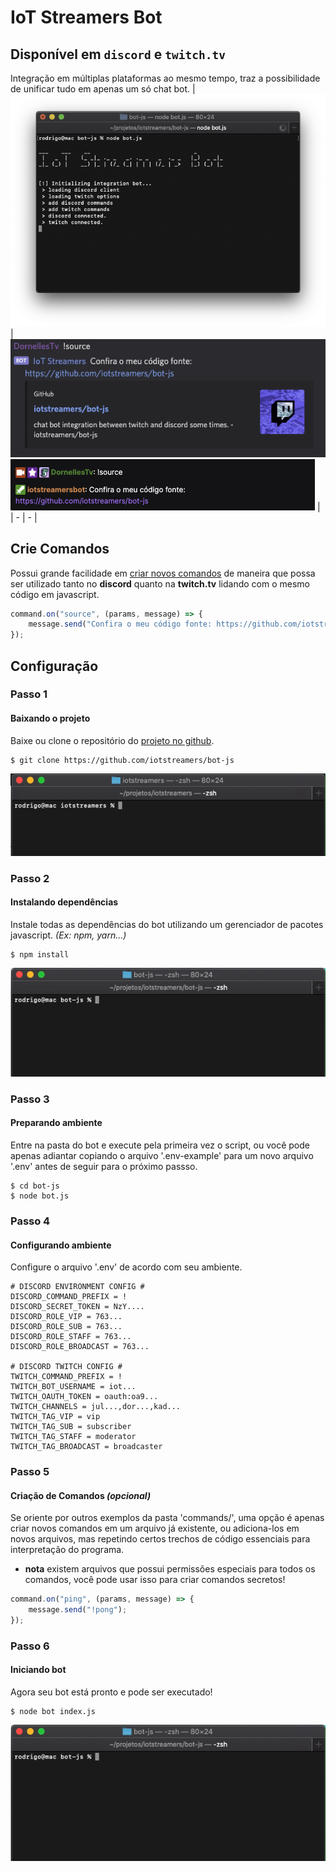 IoT Streamers Bot
=================

## Disponível em `discord` e `twitch.tv` ##
Integração em múltiplas plataformas ao mesmo tempo, traz a possibilidade de unificar tudo em apenas um só chat bot.
| ![terminal](docs/terminal.png) | ![discord](docs/discord.png)<br/>![twitch.tv](docs/twitch.png) |
| - | - |

## Crie Comandos ##
Possui grande facilidade em [criar novos comandos](#passo-5) de maneira que possa ser utilizado tanto no **discord** quanto na **twitch.tv** lidando com o mesmo código em javascript.
```JAVASCRIPT
command.on("source", (params, message) => {
    message.send("Confira o meu código fonte: https://github.com/iotstreamers/bot-js");
});
```

## Configuração ##

### Passo 1 ###
#### Baixando o projeto ####
Baixe ou clone o repositório do [projeto no github](https://github.com/iotstreamers/bot-js/archive/master.zip).

```SHELL
$ git clone https://github.com/iotstreamers/bot-js
```
![git clone](docs/terminal_git.gif)

### Passo 2 ###
#### Instalando dependências ####
Instale todas as dependências do bot utilizando um gerenciador de pacotes javascript. _(Ex: npm, yarn...)_
```SHELL
$ npm install
```
![npm install](docs/terminal_npm.gif)

### Passo 3 ###
#### Preparando ambiente ####
Entre na pasta do bot e execute pela primeira vez o script,
ou você pode apenas adiantar copiando o arquivo '.env-example' para um novo arquivo '.env' antes de seguir para o próximo passso.

```SHELL
$ cd bot-js
$ node bot.js
```

### Passo 4 ###
#### Configurando ambiente ####
Configure o arquivo '.env' de acordo com seu ambiente.
```ENV
# DISCORD ENVIRONMENT CONFIG #
DISCORD_COMMAND_PREFIX = !
DISCORD_SECRET_TOKEN = NzY....
DISCORD_ROLE_VIP = 763...
DISCORD_ROLE_SUB = 763...
DISCORD_ROLE_STAFF = 763...
DISCORD_ROLE_BROADCAST = 763...

# DISCORD TWITCH CONFIG #
TWITCH_COMMAND_PREFIX = !
TWITCH_BOT_USERNAME = iot...
TWITCH_OAUTH_TOKEN = oauth:oa9...
TWITCH_CHANNELS = jul...,dor...,kad...
TWITCH_TAG_VIP = vip
TWITCH_TAG_SUB = subscriber
TWITCH_TAG_STAFF = moderator
TWITCH_TAG_BROADCAST = broadcaster
```

### Passo 5 ###
#### Criação de Comandos _(opcional)_ ####
Se oriente por outros exemplos da pasta 'commands/', uma opção é apenas criar novos comandos em um arquivo já existente, ou adiciona-los em novos arquivos, mas repetindo certos trechos de código essenciais para interpretação do programa.

* **nota** existem arquivos que possui permissões especiais para todos os comandos, você pode usar isso para criar comandos secretos!

```Javascript
command.on("ping", (params, message) => {
    message.send("!pong");
});
```

### Passo 6 ###
#### Iniciando bot ####
Agora seu bot está pronto e pode ser executado!
```SHELL
$ node bot index.js
```
![node bot.js](docs/terminal_node.gif)
```
